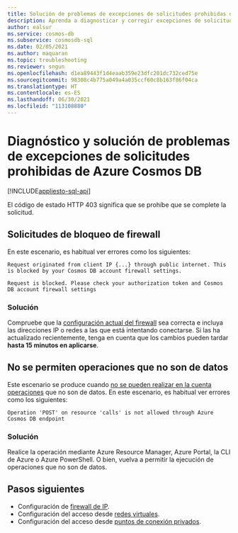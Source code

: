 ```yaml
---
title: Solución de problemas de excepciones de solicitudes prohibidas de Azure Cosmos DB
description: Aprenda a diagnosticar y corregir excepciones de solicitudes prohibidas.
author: ealsur
ms.service: cosmos-db
ms.subservice: cosmosdb-sql
ms.date: 02/05/2021
ms.author: maquaran
ms.topic: troubleshooting
ms.reviewer: sngun
ms.openlocfilehash: d1ea89443f1d4eaab359e23dfc201dc732ced75e
ms.sourcegitcommit: 98308c4b775a049a4a035ccf60c8b163f86f04ca
ms.translationtype: HT
ms.contentlocale: es-ES
ms.lasthandoff: 06/30/2021
ms.locfileid: "113108880"
---
```

# <a name="diagnose-and-troubleshoot-azure-cosmos-db-forbidden-exceptions"></a>Diagnóstico y solución de problemas de excepciones de solicitudes prohibidas de Azure Cosmos DB
[!INCLUDE[appliesto-sql-api](includes/appliesto-sql-api.md)]

El código de estado HTTP 403 significa que se prohíbe que se complete la solicitud.

## <a name="firewall-blocking-requests"></a>Solicitudes de bloqueo de firewall
En este escenario, es habitual ver errores como los siguientes:

```
Request originated from client IP {...} through public internet. This is blocked by your Cosmos DB account firewall settings.
```

```
Request is blocked. Please check your authorization token and Cosmos DB account firewall settings
```

### <a name="solution"></a>Solución
Compruebe que la [configuración actual del firewall](how-to-configure-firewall.md) sea correcta e incluya las direcciones IP o redes a las que está intentando conectarse.
Si las ha actualizado recientemente, tenga en cuenta que los cambios pueden tardar **hasta 15 minutos en aplicarse**.

## <a name="non-data-operations-are-not-allowed"></a>No se permiten operaciones que no son de datos
Este escenario se produce cuando [no se pueden realizar en la cuenta operaciones](how-to-restrict-user-data.md#disallow-the-execution-of-non-data-operations) que no son de datos. En este escenario, es habitual ver errores como los siguientes:

```
Operation 'POST' on resource 'calls' is not allowed through Azure Cosmos DB endpoint
```

### <a name="solution"></a>Solución
Realice la operación mediante Azure Resource Manager, Azure Portal, la CLI de Azure o Azure PowerShell. O bien, vuelva a permitir la ejecución de operaciones que no son de datos.

## <a name="next-steps"></a>Pasos siguientes
* Configuración de [firewall de IP](how-to-configure-firewall.md).
* Configuración del acceso desde [redes virtuales](how-to-configure-vnet-service-endpoint.md).
* Configuración del acceso desde [puntos de conexión privados](how-to-configure-private-endpoints.md).
